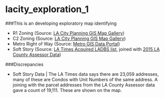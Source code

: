 # lacity_exploration_1

###This is an developing exploratory map identifying
* R1 Zoning (Source: [LA City Planning GIS Map Gallery](http://planning.lacity.org/mapgallery/mapgallery_gisdata/mapgallerydata.htm))
* C2 Zoning (Source: [LA City Planning GIS Map Gallery](http://planning.lacity.org/mapgallery/mapgallery_gisdata/mapgallerydata.htm))
* Metro Right of Way (Source: [Metro GIS Data Portal](http://developer.metro.net/introduction/metro-row/row-download/))
* Soft Story (Source: [LA Times Acquired LADBS list](http://graphics.latimes.com/soft-story-apartments-needing-retrofit/), joined with [2015 LA County Assessor Data](https://data.lacounty.gov/Parcel-/Assessor-Parcels-Data-2015/hvzm-fn38))

###Discrepancies
* Soft Story Data | The LA Times data says there are 23,059 addresses, many of these are Condos with Unit Numbers of the same address. A joining with the parcel addresses from the LA County Assessor data gave a count of 19,111. These are shown on the map.
